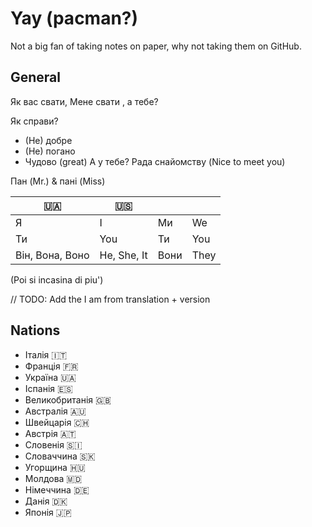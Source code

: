 # Yay (pacman?)
Not a big fan of taking notes on paper, why not taking them on GitHub.

## General
Як вас свати,
Мене свати <name>, а тебе?

Як справи?
- (Не) добре
- (Не) погано
- Чудово (great)
А у тебе?
Рада снайомству (Nice to meet you)

Пан (Mr.) & пані (Miss)

| 🇺🇦 | 🇺🇸 |  |  |
| -- | -- | -- | -- |
| Я  | I | Ми | We |
| Ти | You | Ти | You |
| Він, Вона, Воно | He, She, It | Вони | They |

(Poi si incasina di piu')

// TODO: Add the I am from translation + version
## Nations
- Італія 🇮🇹
- Франція 🇫🇷
- Україна 🇺🇦
- Іспанія 🇪🇸
- Великобританія 🇬🇧
- Австралія 🇦🇺
- Швейцарія 🇨🇭
- Австрія 🇦🇹
- Словенія 🇸🇮
- Словаччина 🇸🇰
- Угорщина 🇭🇺
- Молдова 🇲🇩
- Німеччина 🇩🇪
- Данія 🇩🇰
- Японія 🇯🇵
